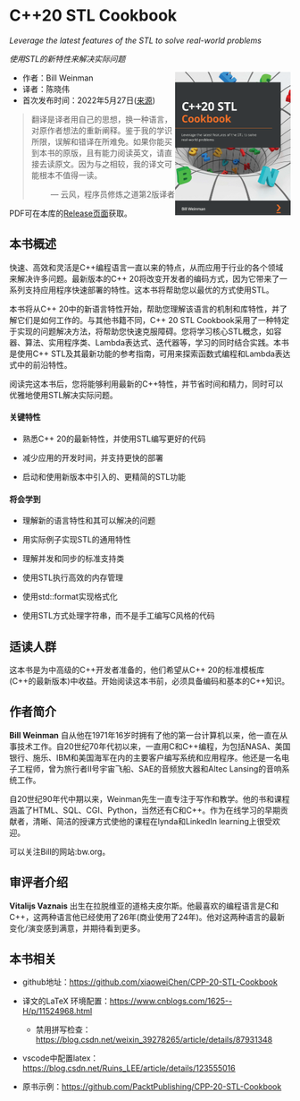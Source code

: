 # C++20 STL Cookbook

*Leverage the latest features of the STL to solve real-world problems*

*使用STL的新特性来解决实际问题*

<a><img src="cover.png" alt="C++20 STL Cookbook" height="256px" align="right"></a>

* 作者：Bill Weinman 
* 译者：陈晓伟
* 首次发布时间：2022年5月27日([来源](https://www.amazon.com/20-STL-Cookbook-Leverage-real-world/dp/1803248718/ref=sr_1_3?keywords=Modern+CMake+for+C%2B%2B&qid=1661265799&s=books&sr=1-3))

> 翻译是译者用自己的思想，换一种语言，对原作者想法的重新阐释。鉴于我的学识所限，误解和错译在所难免。如果你能买到本书的原版，且有能力阅读英文，请直接去读原文。因为与之相较，我的译文可能根本不值得一读。
>
> <p align="right"> — 云风，程序员修炼之道第2版译者</p>

PDF可在本库的[Release页面](https://github.com/xiaoweiChen/CPP-20-STL-Cookbook/releases)获取。

## 本书概述

快速、高效和灵活是C++编程语言一直以来的特点，从而应用于行业的各个领域来解决许多问题。最新版本的C++ 20将改变开发者的编码方式，因为它带来了一系列支持应用程序快速部署的特性。这本书将帮助您以最优的方式使用STL。

本书将从C++ 20中的新语言特性开始，帮助您理解该语言的机制和库特性，并了解它们是如何工作的。与其他书籍不同，C++ 20 STL Cookbook采用了一种特定于实现的问题解决方法，将帮助您快速克服障碍。您将学习核心STL概念，如容器、算法、实用程序类、Lambda表达式、迭代器等，学习的同时结合实践。本书是使用C++ STL及其最新功能的参考指南，可用来探索函数式编程和Lambda表达式中的前沿特性。

阅读完这本书后，您将能够利用最新的C++特性，并节省时间和精力，同时可以优雅地使用STL解决实际问题。

#### 关键特性

- 熟悉C++ 20的最新特性，并使用STL编写更好的代码

- 减少应用的开发时间，并支持更快的部署
- 启动和使用新版本中引入的、更精简的STL功能

#### 将会学到

- 理解新的语言特性和其可以解决的问题

- 用实际例子实现STL的通用特性

- 理解并发和同步的标准支持类

- 使用STL执行高效的内存管理

- 使用std::format实现格式化

- 使用STL方式处理字符串，而不是手工编写C风格的代码

  

## 适读人群

这本书是为中高级的C++开发者准备的，他们希望从C++ 20的标准模板库(C++的最新版本)中收益。开始阅读这本书前，必须具备编码和基本的C++知识。

## 作者简介

**Bill Weinman** 自从他在1971年16岁时拥有了他的第一台计算机以来，他一直在从事技术工作。自20世纪70年代初以来，一直用C和C++编程，为包括NASA、美国银行、施乐、IBM和美国海军在内的主要客户编写系统和应用程序。他还是一名电子工程师，曾为旅行者II号宇宙飞船、SAE的音频放大器和Altec Lansing的音响系统工作。

自20世纪90年代中期以来，Weinman先生一直专注于写作和教学。他的书和课程涵盖了HTML、SQL、CGI、Python，当然还有C和C++。作为在线学习的早期贡献者，清晰、简洁的授课方式使他的课程在lynda和LinkedIn learning上很受欢迎。

可以关注Bill的网站:bw.org。



## 审评者介绍

**Vitalijs Vaznais** 出生在拉脱维亚的道格夫皮尔斯。他最喜欢的编程语言是C和C++，这两种语言他已经使用了26年(商业使用了24年)。他对这两种语言的最新变化/演变感到满意，并期待看到更多。



## 本书相关

* github地址：https://github.com/xiaoweiChen/CPP-20-STL-Cookbook
* 译文的LaTeX 环境配置：https://www.cnblogs.com/1625--H/p/11524968.html 
  * 禁用拼写检查：https://blog.csdn.net/weixin_39278265/article/details/87931348

* vscode中配置latex：https://blog.csdn.net/Ruins_LEE/article/details/123555016
* 原书示例：https://github.com/PacktPublishing/CPP-20-STL-Cookbook

